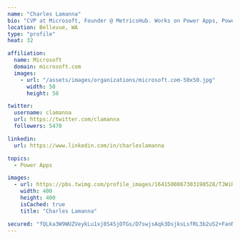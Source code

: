 ```yaml
---
name: "Charles Lamanna"
bio: "CVP at Microsoft, Founder @ MetricsHub. Works on Power Apps, Power Automate, Power Virtual Agent, Common Data Service and Dynamics 365."
location: Bellevue, WA
type: "profile"
heat: 32

affiliation:
  name: Microsoft
  domain: microsoft.com
  images:
    - url: "/assets/images/organizations/microsoft.com-50x50.jpg"
      width: 50
      height: 50

twitter:
  username: clamanna
  url: https://twitter.com/clamanna
  followers: 5478

linkedin:
  url: https://www.linkedin.com/in/charleslamanna

topics:
  - Power Apps

images:
  - url: https://pbs.twimg.com/profile_images/1641500867303190528/TJWiRwMN_400x400.jpg
    width: 400
    height: 400
    isCached: true
    title: "Charles Lamanna"

secured: "fQLka3W9WUZVeykLu1xj8S4SjOTGs/D7swjsAqk3DsjksLsfRL3b2uS2+FanNpf9+7Ug2WCj1dWnEirgo+NxG4iyMkJyk4yv1vn0TIVucUbvtxlnqvp6uiXRxVXP7/LSEKTvPuTwjD192ZUesol1wdkDnV4ryQHyDKgxKu1DbBuLTieQKLyx2HvqjINIzjia7oO21fTsDOygNmWlYgHRwa4rPJL5Uxvqj1+te2RIpSxnKL76NwUdQi0zHZ4KT6X1qztD+pRlh1zQGqHebusbOvQO9MBJCFaHHcVUx0GO74bMmma3K2AVKxWCZtbO70bNc1FokQrOcAPP+sH1R0QR2QE6DdN7u8AJ/FfdZq8FwYuCLmTXtSFu8c3kPxLg596o1KezmDYFHVkot4J3mIebPZsz7XDQvXrLdcsTQFenfLg=;6/gmN+w4Ne8Q+9Q+fSGlSA=="
---
```


